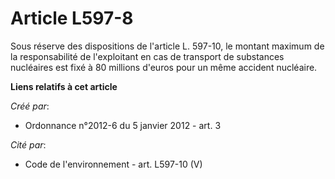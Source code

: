 # Article L597-8

Sous réserve des dispositions de l'article L. 597-10, le montant maximum de la responsabilité de l'exploitant en cas de
transport de substances nucléaires est fixé à 80 millions d'euros pour un même accident nucléaire.

**Liens relatifs à cet article**

_Créé par_:

  - Ordonnance n°2012-6 du 5 janvier 2012 - art. 3

_Cité par_:

  - Code de l'environnement - art. L597-10 (V)
